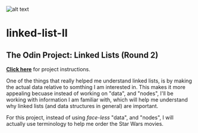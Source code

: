 ![alt text](https://images.unsplash.com/photo-1416543974351-c28453497ef4?ixlib=rb-4.0.3&ixid=MnwxMjA3fDB8MHxwaG90by1wYWdlfHx8fGVufDB8fHx8&auto=format&fit=crop&w=873&q=80 "Unsplash: Mike Alonzo (mikezo)")
# linked-list-II
## The Odin Project: Linked Lists (Round 2)
[**Click here**](https://www.theodinproject.com/lessons/javascript-linked-lists "The Odin Project") for project instructions.

One of the things that really helped me understand linked lists, is by making the actual data relative to somthing I am interested in. This makes it more appealing becuase instead of working on "data", and "nodes", I'll be working with information I am familiar with, which will help me understand why linked lists (and data structures in general) are important. 

For this project, instead of using *face-less* "data", and "nodes", I will actually use terminology to help me order the Star Wars movies. 
